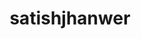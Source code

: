 ---
title: satishjhanwer
github: https://github.com/satishjhanwer
mode: light
transition: 1s
score: 43.5
archetype:
- Badges | Tags | Icons
---